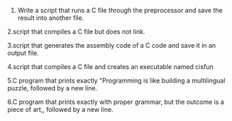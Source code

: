 1. Write a script that runs a C file through the preprocessor and save the result into another file.

2.script that compiles a C file but does not link.

3.script that generates the assembly code of a C code and save it in an output file.

4.script that compiles a C file and creates an executable named cisfun

5.C program that prints exactly "Programming is like building a multilingual puzzle, followed by a new line.

6.C program that prints exactly with proper grammar, but the outcome is a piece of art,, followed by a new line.

